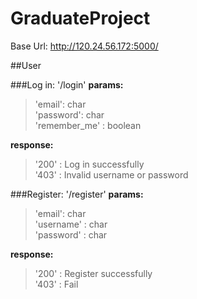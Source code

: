 # GraduateProject

Base Url: http://120.24.56.172:5000/

##User

###Log in: '/login'
<b> params: </b>    
>  'email': char  
>  'password': char  
>  'remember_me' : boolean  

<b> response:</b>  
>  '200' : Log in successfully  
>  '403' : Invalid username or password  

###Register: '/register'
<b> params: </b>    
>  'email': char  
>  'username' : char  
>  'password' : char  

<b> response:</b>    
>  '200' : Register successfully  
>  '403' : Fail  
